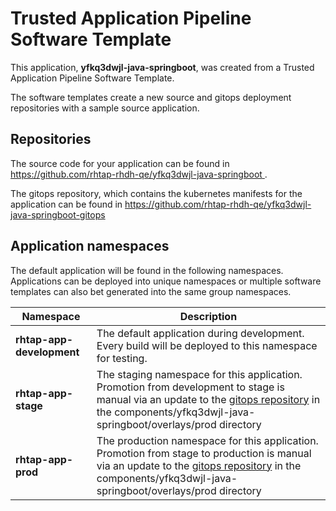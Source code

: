 # Trusted Application Pipeline Software Template

This application, **yfkq3dwjl-java-springboot**, was created from a Trusted Application Pipeline Software Template.

The software templates create a new source and gitops deployment repositories with a sample source application. 

## Repositories

The source code for your application can be found in [https://github.com/rhtap-rhdh-qe/yfkq3dwjl-java-springboot ](https://github.com/rhtap-rhdh-qe/yfkq3dwjl-java-springboot ).
 
The gitops repository, which contains the kubernetes manifests for the application can be found in 
[https://github.com/rhtap-rhdh-qe/yfkq3dwjl-java-springboot-gitops ](https://github.com/rhtap-rhdh-qe/yfkq3dwjl-java-springboot-gitops ) 

## Application namespaces 

The default application will be found in the following namespaces. Applications can be deployed into unique namespaces or multiple software templates can also bet generated into the same group namespaces.  

|  Namespace   |  Description   |  
| -------- | -------- |   
| **rhtap-app-development** | The default application during development. Every build will be deployed to this namespace for testing. | 
| **rhtap-app-stage** | The staging namespace for this application. Promotion from development to stage is manual via an update to the [gitops repository](https://github.com/rhtap-rhdh-qe/yfkq3dwjl-java-springboot-gitops ) in the components/yfkq3dwjl-java-springboot/overlays/prod directory |  
| **rhtap-app-prod** | The production namespace for this application. Promotion from stage to production is manual via an update to the [gitops repository](https://github.com/rhtap-rhdh-qe/yfkq3dwjl-java-springboot-gitops ) in the components/yfkq3dwjl-java-springboot/overlays/prod directory | 